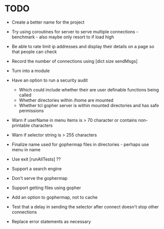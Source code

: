 # TODO

* Create a better name for the project

* Try using coroutines for server to serve multiple connections - benchmark - also maybe only resort to if load high
* Be able to rate limit ip addresses and display their details on a page
  so that people can check
* Record the number of connections using [dict size sendMsgs]
* Turn into a module
* Have an option to run a security audit
  - Which could include whether their are user definable functions being called
  - Whether directories within /home are mounted
  - Whether tcl gopher server is within mounted directories and has safe permissions
* Warn if userName in menu items is > 70 character or contains non-printable characters
* Warn if selector string is > 255 characters
* Finalize name used for gophermap files in directories - perhaps use menu in name
* Use exit [runAllTests] ??
* Support a search engine
* Don't serve the gophermap
* Support getting files using gopher
* Add an option to gophermap, not to cache
* Test that a delay in sending the selector after connect doesn't stop other connections
* Replace error statements as necessary
